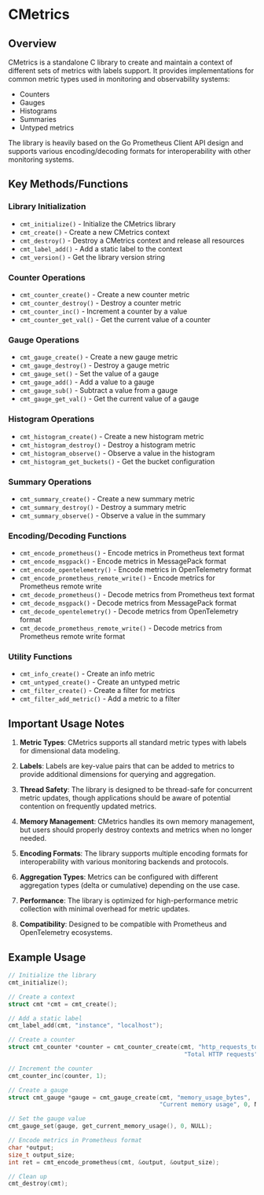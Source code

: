 # CMetrics

## Overview

CMetrics is a standalone C library to create and maintain a context of different sets of metrics with labels support. It provides implementations for common metric types used in monitoring and observability systems:

- Counters
- Gauges
- Histograms
- Summaries
- Untyped metrics

The library is heavily based on the Go Prometheus Client API design and supports various encoding/decoding formats for interoperability with other monitoring systems.

## Key Methods/Functions

### Library Initialization

- `cmt_initialize()` - Initialize the CMetrics library
- `cmt_create()` - Create a new CMetrics context
- `cmt_destroy()` - Destroy a CMetrics context and release all resources
- `cmt_label_add()` - Add a static label to the context
- `cmt_version()` - Get the library version string

### Counter Operations

- `cmt_counter_create()` - Create a new counter metric
- `cmt_counter_destroy()` - Destroy a counter metric
- `cmt_counter_inc()` - Increment a counter by a value
- `cmt_counter_get_val()` - Get the current value of a counter

### Gauge Operations

- `cmt_gauge_create()` - Create a new gauge metric
- `cmt_gauge_destroy()` - Destroy a gauge metric
- `cmt_gauge_set()` - Set the value of a gauge
- `cmt_gauge_add()` - Add a value to a gauge
- `cmt_gauge_sub()` - Subtract a value from a gauge
- `cmt_gauge_get_val()` - Get the current value of a gauge

### Histogram Operations

- `cmt_histogram_create()` - Create a new histogram metric
- `cmt_histogram_destroy()` - Destroy a histogram metric
- `cmt_histogram_observe()` - Observe a value in the histogram
- `cmt_histogram_get_buckets()` - Get the bucket configuration

### Summary Operations

- `cmt_summary_create()` - Create a new summary metric
- `cmt_summary_destroy()` - Destroy a summary metric
- `cmt_summary_observe()` - Observe a value in the summary

### Encoding/Decoding Functions

- `cmt_encode_prometheus()` - Encode metrics in Prometheus text format
- `cmt_encode_msgpack()` - Encode metrics in MessagePack format
- `cmt_encode_opentelemetry()` - Encode metrics in OpenTelemetry format
- `cmt_encode_prometheus_remote_write()` - Encode metrics for Prometheus remote write
- `cmt_decode_prometheus()` - Decode metrics from Prometheus text format
- `cmt_decode_msgpack()` - Decode metrics from MessagePack format
- `cmt_decode_opentelemetry()` - Decode metrics from OpenTelemetry format
- `cmt_decode_prometheus_remote_write()` - Decode metrics from Prometheus remote write format

### Utility Functions

- `cmt_info_create()` - Create an info metric
- `cmt_untyped_create()` - Create an untyped metric
- `cmt_filter_create()` - Create a filter for metrics
- `cmt_filter_add_metric()` - Add a metric to a filter

## Important Usage Notes

1. **Metric Types**: CMetrics supports all standard metric types with labels for dimensional data modeling.

2. **Labels**: Labels are key-value pairs that can be added to metrics to provide additional dimensions for querying and aggregation.

3. **Thread Safety**: The library is designed to be thread-safe for concurrent metric updates, though applications should be aware of potential contention on frequently updated metrics.

4. **Memory Management**: CMetrics handles its own memory management, but users should properly destroy contexts and metrics when no longer needed.

5. **Encoding Formats**: The library supports multiple encoding formats for interoperability with various monitoring backends and protocols.

6. **Aggregation Types**: Metrics can be configured with different aggregation types (delta or cumulative) depending on the use case.

7. **Performance**: The library is optimized for high-performance metric collection with minimal overhead for metric updates.

8. **Compatibility**: Designed to be compatible with Prometheus and OpenTelemetry ecosystems.

## Example Usage

```c
// Initialize the library
cmt_initialize();

// Create a context
struct cmt *cmt = cmt_create();

// Add a static label
cmt_label_add(cmt, "instance", "localhost");

// Create a counter
struct cmt_counter *counter = cmt_counter_create(cmt, "http_requests_total", 
                                                  "Total HTTP requests", 0, NULL);

// Increment the counter
cmt_counter_inc(counter, 1);

// Create a gauge
struct cmt_gauge *gauge = cmt_gauge_create(cmt, "memory_usage_bytes", 
                                           "Current memory usage", 0, NULL);

// Set the gauge value
cmt_gauge_set(gauge, get_current_memory_usage(), 0, NULL);

// Encode metrics in Prometheus format
char *output;
size_t output_size;
int ret = cmt_encode_prometheus(cmt, &output, &output_size);

// Clean up
cmt_destroy(cmt);
```